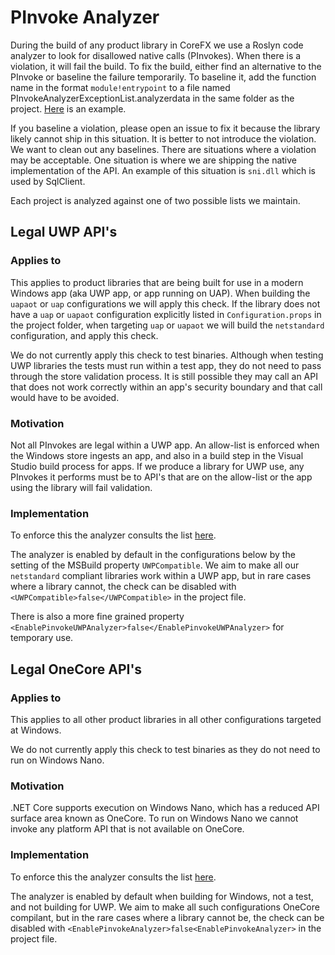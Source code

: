 # PInvoke Analyzer

During the build of any product library in CoreFX we use a Roslyn code analyzer to look for disallowed native calls (PInvokes). When there is a violation, it will fail the build. To fix the build, either find an alternative to the PInvoke or baseline the failure temporarily. To baseline it, add the function name in the format `module!entrypoint` to a file named PInvokeAnalyzerExceptionList.analyzerdata in the same folder as the project. [Here](https://github.com/dotnet/corefx/blob/master/src/System.Diagnostics.Process/src/PinvokeAnalyzerExceptionList.analyzerdata) is an example. 

If you baseline a violation, please open an issue to fix it because the library likely cannot ship in this situation. It is better to not introduce the violation. We want to clean out any baselines. There are situations where a violation may be acceptable. One situation is where we are shipping the native implementation of the API. An example of this situation is `sni.dll` which is used by SqlClient.

Each project is analyzed against one of two possible lists we maintain.

## Legal UWP API's

### Applies to
This applies to product libraries that are being built for use in a modern Windows app (aka UWP app, or app running on UAP). When building the `uapaot` or `uap` configurations we will apply this check. If the library does not have a `uap` or `uapaot` configuration explicitly listed in `Configuration.props` in the project folder, when targeting `uap` or `uapaot` we will build the `netstandard` configuration, and apply this check.

We do not currently apply this check to test binaries. Although when testing UWP libraries the tests must run within a test app, they do not need to pass through the store validation process. It is still possible they may call an API that does not work correctly within an app's security boundary and that call would have to be avoided.

### Motivation
Not all PInvokes are legal within a UWP app. An allow-list is enforced when the Windows store ingests an app, and also in a build step in the Visual Studio build process for apps. If we produce a library for UWP use, any PInvokes it performs must be to API's that are on the allow-list or the app using the library will fail validation.

### Implementation
To enforce this the analyzer consults the list [here](https://github.com/dotnet/buildtools/blob/master/src/Microsoft.DotNet.CodeAnalysis/PackageFiles/PinvokeAnalyzer_Win32UWPApis.txt). 

The analyzer is enabled by default in the configurations below by the setting of the MSBuild property `UWPCompatible`. We aim to make all our `netstandard` compliant libraries work within a UWP app, but in rare cases where a library cannot, the check can be disabled with `<UWPCompatible>false</UWPCompatible>` in the project file.

There is also a more fine grained property `<EnablePinvokeUWPAnalyzer>false</EnablePinvokeUWPAnalyzer>` for temporary use.

## Legal OneCore API's

### Applies to
This applies to all other product libraries in all other configurations targeted at Windows.

We do not currently apply this check to test binaries as they do not need to run on Windows Nano.

### Motivation
.NET Core supports execution on Windows Nano, which has a reduced API surface area known as OneCore. To run on Windows Nano we cannot invoke any platform API that is not available on OneCore.

### Implementation
To enforce this the analyzer consults the list [here](https://github.com/dotnet/buildtools/blob/master/src/Microsoft.DotNet.CodeAnalysis/PackageFiles/PinvokeAnalyzer_Win32Apis.txt). 

The analyzer is enabled by default when building for Windows, not a test, and not building for UWP. We aim to make all such configurations OneCore compilant, but in the rare cases where a library cannot be, the check can be disabled with `<EnablePinvokeAnalyzer>false<EnablePinvokeAnalyzer>` in the project file.

